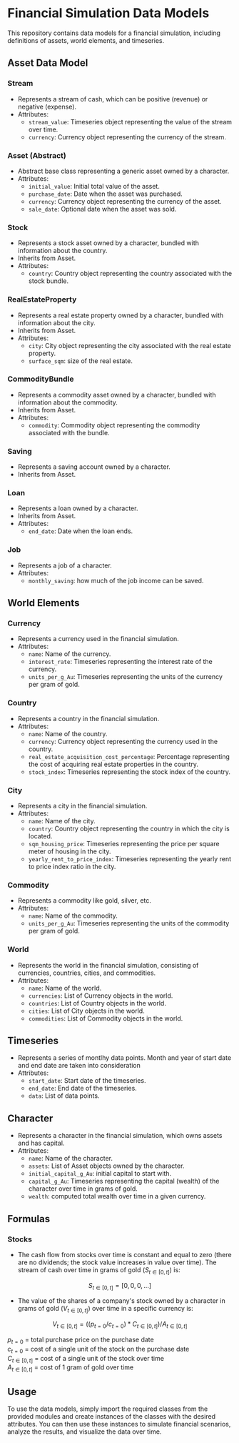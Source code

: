 # Financial Simulation Data Models

This repository contains data models for a financial simulation, including definitions of assets, world elements, and timeseries.

## Asset Data Model

### Stream

- Represents a stream of cash, which can be positive (revenue) or negative (expense).
- Attributes:
  - `stream_value`: Timeseries object representing the value of the stream over time.
  - `currency`: Currency object representing the currency of the stream.

### Asset (Abstract)

- Abstract base class representing a generic asset owned by a character.
- Attributes:
  - `initial_value`: Initial total value of the asset.
  - `purchase_date`: Date when the asset was purchased.
  - `currency`: Currency object representing the currency of the asset.
  - `sale_date`: Optional date when the asset was sold.

### Stock

- Represents a stock asset owned by a character, bundled with information about the country.
- Inherits from Asset.
- Attributes:
  - `country`: Country object representing the country associated with the stock bundle.

### RealEstateProperty

- Represents a real estate property owned by a character, bundled with information about the city.
- Inherits from Asset.
- Attributes:
  - `city`: City object representing the city associated with the real estate property.
  - `surface_sqm`: size of the real estate.

### CommodityBundle

- Represents a commodity asset owned by a character, bundled with information about the commodity.
- Inherits from Asset.
- Attributes:
  - `commodity`: Commodity object representing the commodity associated with the bundle.

### Saving

- Represents a saving account owned by a character.
- Inherits from Asset.

### Loan

- Represents a loan owned by a character.
- Inherits from Asset.
- Attributes:
  - `end_date`: Date when the loan ends.

### Job

- Represents a job of a character.
- Attributes:
  - `monthly_saving`: how much of the job income can be saved.

## World Elements

### Currency

- Represents a currency used in the financial simulation.
- Attributes:
  - `name`: Name of the currency.
  - `interest_rate`: Timeseries representing the interest rate of the currency.
  - `units_per_g_Au`: Timeseries representing the units of the currency per gram of gold.

### Country

- Represents a country in the financial simulation.
- Attributes:
  - `name`: Name of the country.
  - `currency`: Currency object representing the currency used in the country.
  - `real_estate_acquisition_cost_percentage`: Percentage representing the cost of acquiring real estate properties in the country.
  - `stock_index`: Timeseries representing the stock index of the country.

### City

- Represents a city in the financial simulation.
- Attributes:
  - `name`: Name of the city.
  - `country`: Country object representing the country in which the city is located.
  - `sqm_housing_price`: Timeseries representing the price per square meter of housing in the city.
  - `yearly_rent_to_price_index`: Timeseries representing the yearly rent to price index ratio in the city.

### Commodity

- Represents a commodity like gold, silver, etc.
- Attributes:
  - `name`: Name of the commodity.
  - `units_per_g_Au`: Timeseries representing the units of the commodity per gram of gold.

### World

- Represents the world in the financial simulation, consisting of currencies, countries, cities, and commodities.
- Attributes:
  - `name`: Name of the world.
  - `currencies`: List of Currency objects in the world.
  - `countries`: List of Country objects in the world.
  - `cities`: List of City objects in the world.
  - `commodities`: List of Commodity objects in the world.

## Timeseries

- Represents a series of montlhy data points. Month and year of start date and end date are taken into consideration
- Attributes:
  - `start_date`: Start date of the timeseries.
  - `end_date`: End date of the timeseries.
  - `data`: List of data points.

## Character

- Represents a character in the financial simulation, which owns assets and has capital.
- Attributes:
  - `name`: Name of the character.
  - `assets`: List of Asset objects owned by the character.
  - `initial_capital_g_Au`: initial capital to start with.
  - `capital_g_Au`: Timeseries representing the capital (wealth) of the character over time in grams of gold.
  - `wealth`: computed total wealth over time in a given currency.

## Formulas

### Stocks
- The cash flow from stocks over time is constant and equal to zero (there are no dividends; the stock value increases in value over time). The stream of cash over time in grams of gold ($S_{t\in[0,t]}$) is:

$$S_{t\in[0,t]} = [0,0,0,...]$$

- The value of the shares of a company's stock owned by a character in grams of gold ($V_{t\in[0,t]}$) over time in a specific currency is:

$$V_{t\in[0,t]} = ((p_{t=0}/c_{t=0})*C_{t\in[0,t]})/A_{t\in[0,t]}$$

$p_{t=0}$ = total purchase price on the purchase date\
$c_{t=0}$ = cost of a single unit of the stock on the purchase date\
$C_{t\in[0,t]}$ = cost of a single unit of the stock over time\
$A_{t\in[0,t]}$ = cost of 1 gram of gold over time

## Usage

To use the data models, simply import the required classes from the provided modules and create instances of the classes with the desired attributes. You can then use these instances to simulate financial scenarios, analyze the results, and visualize the data over time.



